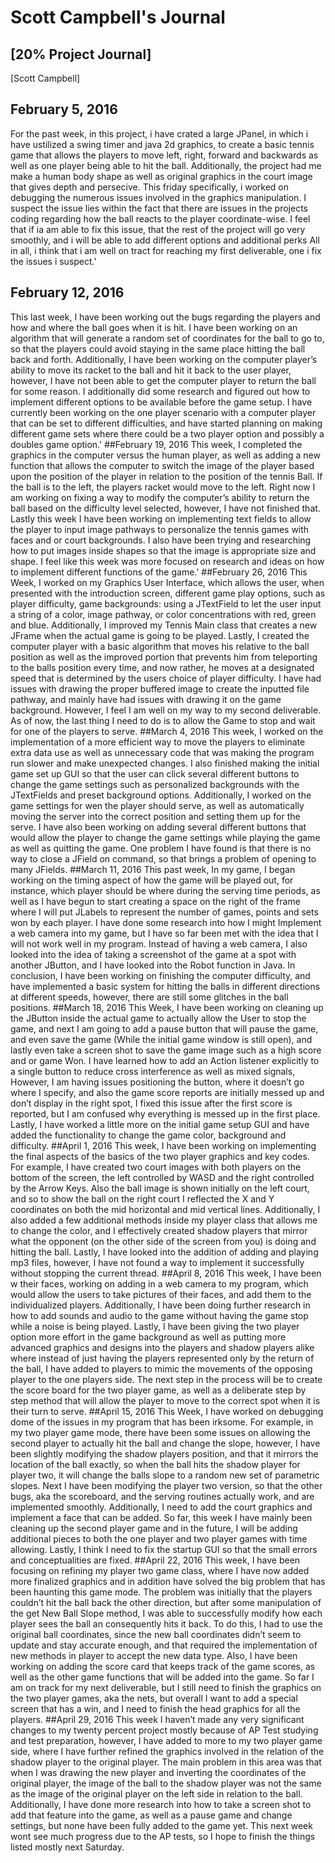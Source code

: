 # Scott Campbell's Journal
## [20% Project Journal]
[Scott Campbell]

## February 5, 2016
For the past week, in this project, i have crated a large JPanel, in which i have ustilized a swing timer and java 2d graphics, to create a basic tennis game that allows the players to move left, right, forward and backwards as well as one player being able to hit the ball. Additionally, the project had me make a human body shape as well as original graphics in the court image that gives depth and persecive. This friday specifically, i worked on debugging the numerous issues involved in the graphics manipulation. I suspect the issue lies within the fact that there are issues in the projects coding regarding how the ball reacts to the player coordinate-wise. I feel that if ia am able to fix this issue, that the rest of the project will go very smoothly, and i will be able to add different options and additional perks All in all, i think that i am well on tract for reaching my first deliverable, one i fix the issues i suspect.'
## February 12, 2016
This last week, I have been working out the bugs regarding the players and how and where the ball goes when it is hit. I have been working on an algorithm that will generate a random set of coordinates for the ball to go to, so that the players could avoid staying in the same place hitting the ball back and forth. Additionally, I have been working on the computer player’s ability to move its racket to the ball and hit it back to the user player, however, I have not been able to get the computer player to return the ball for some reason. I additionally did some research and figured out how to implement different options to be available before the game setup. I have currently been working on the one player scenario with a computer player that can be set to different difficulties, and have started planning on making different game sets where there could be a two player option and possibly a doubles game option.'
##February 19, 2016
This week, I completed the graphics in the computer versus the human player, as well as adding a new function that allows the computer to switch the image of the player based upon the position of the player in relation to the position of the tennis Ball. If the ball is to the left, the players racket would move to the left. Right now I am working on fixing a way to modify the computer’s ability to return the ball based on the difficulty level selected, however, I have not finished that. Lastly this week I have been working on implementing text fields to allow the player to input image pathways to personalize the tennis games with faces and or court backgrounds. I also have been trying and researching how to put images inside shapes so that the image is appropriate size and shape. I feel like this week was more focused on research and ideas on how to implement different functions of the game.'
##February 26, 2016
This Week, I worked on my Graphics User Interface, which allows the user, when presented with the introduction screen, different game play options, such as player difficulty, game backgrounds: using a JTextField to let the user input a string of a color, image pathway, or color concentrations with red, green and blue. Additionally, I improved my Tennis Main class that creates a new JFrame when the actual game is going to be played.  Lastly, I created the computer player with a basic algorithm that moves his relative to the ball position as well as the improved portion that prevents him from teleporting to the balls position every time, and now rather, he moves at a designated speed that is determined by the users choice of player difficulty. I have had issues with drawing the proper buffered image to create the inputted file pathway, and mainly have had issues with drawing it on the game background. However, I feel I am well on my way to my second deliverable. As of now, the last thing I need to do is to allow the Game to stop and wait for one of the players to serve.
##March 4, 2016
This week, I worked on the implementation of a more efficient way to move the players to eliminate extra data use as well as unnecessary code that was making the program run slower and make unexpected changes. I also finished making the initial game set up GUI so that the user can click several different buttons to change the game settings such as personalized backgrounds with the JTextFields and preset background options. Additionally, I worked on the game settings for wen the player should serve, as well as automatically moving the server into the correct position and setting them up for the serve. I have also been working on adding several different buttons that would allow the player to change the game settings while playing the game as well as quitting the game. One problem I have found is that there is no way to close a JField on command, so that brings a problem of opening to many JFields.
##March 11, 2016
This past week, In my game, I began working on the timing aspect of how the game will be played out, for instance, which player should be where during the serving time periods, as well as I have begun to start creating a space on the right of the frame where I will put JLabels to represent the number of games, points and sets won by each player. I have done some research into how I might Implement a web camera into my game, but I have so far been met with the idea that I will not work well in my program. Instead of having a web camera, I also looked into the idea of taking a screenshot of the game at a spot with another JButton, and I have looked into the Robot function in Java. In conclusion, I have been working on finishing the computer difficulty, and have implemented a basic system for hitting the balls in different directions at different speeds, however, there are still some glitches in the ball positions.
##March 18, 2016
This Week, I have been working on cleaning up the JButton inside the actual game to actually allow the User to stop the game, and next I am going to add a pause button that will pause the game, and even save the game (While the initial game window is still open), and lastly even take a screen shot to save the game image such as a high score and or game Won. I have learned how to add an Action listener explicitly to a single button to reduce cross interference as well as mixed signals, However, I am having issues positioning the button, where it doesn’t go where I specify, and also the game score reports are initially messed up and don’t display in the right spot, I fixed this issue after the first score is reported, but I am confused why everything is messed up in the first place. Lastly, I have worked a little more on the initial game setup GUI and have added the functionality to change the game color, background and difficulty.
##April 1, 2016
This week, I have been working on implementing the final aspects of the basics of the two player graphics and key codes. For example, I have created two court images with both players on the bottom of the screen, the left controlled by WASD and the right controlled by the Arrow Keys. Also the ball image is shown initially on the left court, and so to show the ball on the right court I reflected the X and Y coordinates on both the mid horizontal and mid vertical lines. Additionally, I also added a few additional methods inside my player class that allows me to change the color, and I effectively created shadow players that mirror what the opponent (on the other side of the screen from you) is doing and hitting the ball. Lastly, I have looked into the addition of adding and playing mp3 files, however, I have not found a way to implement it successfully without stopping the current thread.
##April 8, 2016
This week, I have been w their faces, working on adding in a web camera to my program, which would allow the users to take pictures of their faces, and add them to the individualized players. Additionally, I have been doing further research in how to add sounds and audio to the game without having the game stop while a noise is being played. Lastly, I have been giving the two player option more effort in the game background as well as putting more advanced graphics and designs into the players and shadow players alike where instead of just having the players represented only by the return of the ball, I have added to players to mimic the movements of the opposing player to the one players side. The next step in the process will be to create the score board for the two player game, as well as a deliberate step by step method that will allow the player to move to the correct spot when it is their turn to serve.
##April 15, 2016
This Week, I have worked on debugging dome of the issues in my program that has been irksome. For example, in my two player game mode, there have been some issues on allowing the second player to actually hit the ball and change the slope, however, I have been slightly modifying the shadow players position, and that it mirrors the location of the ball exactly, so when the ball hits the shadow player for player two, it will change the balls slope to a random new set of parametric slopes. Next I have been modifying the player two version, so that the other bugs, aka the scoreboard, and the serving routines actually work, and are implemented smoothly. Additionally, I need to add the court graphics and implement a face that can be added. So far, this week I have mainly been cleaning up the second player game and in the future, I will be adding additional pieces to both the one player and two player games with time allowing. Lastly, I think I need to fix the startup GUI so that the small errors and conceptualities are fixed.
##April 22, 2016
This week, I have been focusing on refining my player two game class, where I have now added more finalized graphics and in addition have solved the big problem that has been haunting this game mode. The problem was initially that the players couldn’t hit the ball back the other direction, but after some manipulation of the get New Ball Slope method, I was able to successfully modify how each player sees the ball an consequently hits it back. To do this, I had to use the original ball coordinates, since the new ball coordinates didn’t seem to update and stay accurate enough, and that required the implementation of new methods in player to accept the new data type. Also, I have been working on adding the score card that keeps track of the game scores, as well as the other game functions that will be added into the game. So far I am on track for my next deliverable, but I still need to finish the graphics on the two player games, aka the nets, but overall I want to add a special screen that has a win, and I need to finish the head graphics for all the players.
##April 29, 2016
This week I haven’t made any very significant changes to my twenty percent project mostly because of AP Test studying and test preparation, however, I have added to more to my two player game side, where I have further refined the graphics involved in the relation of the shadow player to the original player. The main problem in this area was that when I was drawing the new player and inverting the coordinates of the original player, the image of the ball to the shadow player was not the same as the image of the original player on the left side in relation to the ball. Additionally, I have done more research into how to take a screen shot to add that feature into the game, as well as a pause game and change settings, but none have been fully added to the game yet. This next week wont see much progress due to the AP tests, so I hope to finish the things listed mostly next Saturday.
